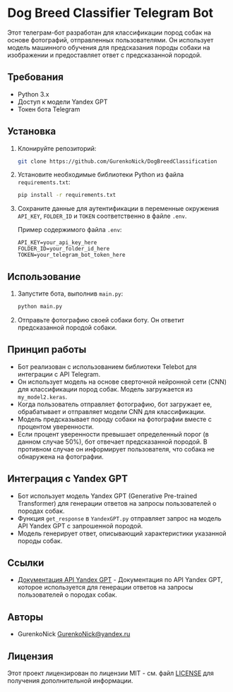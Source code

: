 # Dog Breed Classifier Telegram Bot

Этот телеграм-бот разработан для классификации пород собак на основе фотографий, отправленных пользователями. Он использует модель машинного обучения для предсказания породы собаки на изображении и предоставляет ответ с предсказанной породой.

## Требования

- Python 3.x
- Доступ к модели Yandex GPT
- Токен бота Telegram

## Установка

1. Клонируйте репозиторий:

    ```bash
    git clone https://github.com/GurenkoNick/DogBreedClassification
    ```

2. Установите необходимые библиотеки Python из файла `requirements.txt`:

    ```bash
    pip install -r requirements.txt
    ```

3. Сохраните данные для аутентификации в переменные окружения `API_KEY`, `FOLDER_ID` и `TOKEN` соответственно в файле `.env`.

    Пример содержимого файла `.env`:

    ```plaintext
    API_KEY=your_api_key_here
    FOLDER_ID=your_folder_id_here
    TOKEN=your_telegram_bot_token_here
    ```

## Использование


1. Запустите бота, выполнив `main.py`:

    ```bash
    python main.py
    ```

2. Отправьте фотографию своей собаки боту. Он ответит предсказанной породой собаки.

## Принцип работы

- Бот реализован с использованием библиотеки Telebot для интеграции с API Telegram.
- Он использует модель на основе сверточной нейронной сети (CNN) для классификации пород собак. Модель загружается из `my_model2.keras`.
- Когда пользователь отправляет фотографию, бот загружает ее, обрабатывает и отправляет модели CNN для классификации.
- Модель предсказывает породу собаки на фотографии вместе с процентом уверенности.
- Если процент уверенности превышает определенный порог (в данном случае 50%), бот отвечает предсказанной породой. В противном случае он информирует пользователя, что собака не обнаружена на фотографии.

## Интеграция с Yandex GPT

- Бот использует модель Yandex GPT (Generative Pre-trained Transformer) для генерации ответов на запросы пользователей о породах собак.
- Функция `get_response` в `YandexGPT.py` отправляет запрос на модель API Yandex GPT с запрошенной породой.
- Модель генерирует ответ, описывающий характеристики указанной породы собак.

## Ссылки

- [Документация API Yandex GPT](https://yandex.cloud/ru/docs/foundation-models/quickstart/yandexgpt) - Документация по API Yandex GPT, которое используется для генерации ответов на запросы пользователей о породах собак.
## Авторы

- GurenkoNick <GurenkoNick@yandex.ru>

## Лицензия

Этот проект лицензирован по лицензии MIT - см. файл [LICENSE](LICENSE) для получения дополнительной информации.